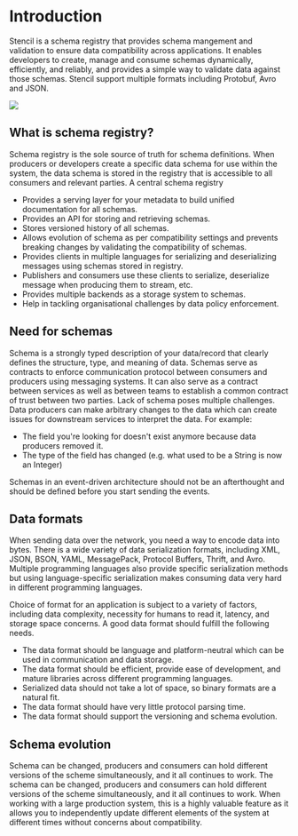 # Introduction

Stencil is a schema registry that provides schema mangement and validation to ensure data compatibility across applications. It enables developers to create, manage and consume schemas dynamically, efficiently, and reliably, and provides a simple way to validate data against those schemas. Stencil support multiple formats including Protobuf, Avro and JSON.

![](/assets/overview.svg)

## What is schema registry?

Schema registry is the sole source of truth for schema definitions. When producers or developers create a specific data schema for use within the system, the data schema is stored in the registry that is accessible to all consumers and relevant parties. A central schema registry

- Provides a serving layer for your metadata to build unified documentation for all schemas.
- Provides an API for storing and retrieving schemas.
- Stores versioned history of all schemas.
- Allows evolution of schema as per compatibility settings and prevents breaking changes by validating the compatibility of schemas.
- Provides clients in multiple languages for serializing and deserializing messages using schemas stored in registry.
- Publishers and consumers use these clients to serialize, deserialize message when producing them to stream, etc.
- Provides multiple backends as a storage system to schemas.
- Help in tackling organisational challenges by data policy enforcement.

## Need for schemas

Schema is a strongly typed description of your data/record that clearly defines the structure, type, and meaning of data. Schemas serve as contracts to enforce communication protocol between consumers and producers using messaging systems. It can also serve as a contract between services as well as between teams to establish a common contract of trust between two parties.
Lack of schema poses multiple challenges. Data producers can make arbitrary changes to the data which can create issues for downstream services to interpret the data. For example:

- The field you're looking for doesn't exist anymore because data producers removed it.
- The type of the field has changed (e.g. what used to be a String is now an Integer)

Schemas in an event-driven architecture should not be an afterthought and should be defined before you start sending the events.

## Data formats

When sending data over the network, you need a way to encode data into bytes. There is a wide variety of data serialization formats, including XML, JSON, BSON, YAML, MessagePack, Protocol Buffers, Thrift, and Avro. 
Multiple programming languages also provide specific serialization methods but using language-specific serialization makes consuming data very hard in different programming languages.

Choice of format for an application is subject to a variety of factors, including data complexity, necessity for humans to read it, latency, and storage space concerns. A good data format should fulfill the following needs.

- The data format should be language and platform-neutral which can be used in communication and data storage.
- The data format should be efficient, provide ease of development, and mature libraries across different programming languages.
- Serialized data should not take a lot of space, so binary formats are a natural fit.
- The data format should have very little protocol parsing time.
- The data format should support the versioning and schema evolution.

## Schema evolution

Schema can be changed, producers and consumers can hold different versions of the scheme simultaneously, and it all continues to work. The schema can be changed, producers and consumers can hold different versions of the scheme simultaneously, and it all continues to work. When working with a large production system, this is a highly valuable feature as it allows you to independently update different elements of the system at different times without concerns about compatibility.
